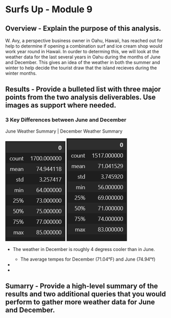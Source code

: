 # Surfs Up - Module 9

## Overview - Explain the purpose of this analysis.
W. Avy, a perspective business owner in Oahu, Hawaii, has reached out for help to determine if opening a combination surf and ice cream shop would work year round in Hawaii. In ourder to determing this, we will look at the weather data for the last several years in Oahu during the months of June and December. This gives an idea of the weather in both the summer and winter to help decide the tourist draw that the island recieves during the winter months. 

## Results - Provide a bulleted list with three major points from the two analysis deliverables. Use images as support where needed.
### 3 Key Differences between June and December

June Weather Summary | December Weather Summary

![alt text](Resources/June_weather_summary.png)   ![alt text](Resources/December_weather_summary.png)

- The weather in December is roughly 4 degress cooler than in June. 
    - The average tempes for December (71.04°F) and June (74.94°f) 

-

-

## Sumarry - Provide a high-level summary of the results and two additional queries that you would perform to gather more weather data for June and December.
